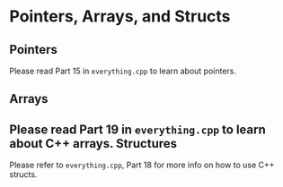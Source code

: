 Pointers, Arrays, and Structs
============

Pointers
-------

Please read Part 15 in `everything.cpp` to learn about pointers.

Arrays
-------

Please read Part 19 in `everything.cpp` to learn about C++ arrays.
Structures
--------

Please refer to `everything.cpp`, Part 18 for more info on how to use
C++ structs.
